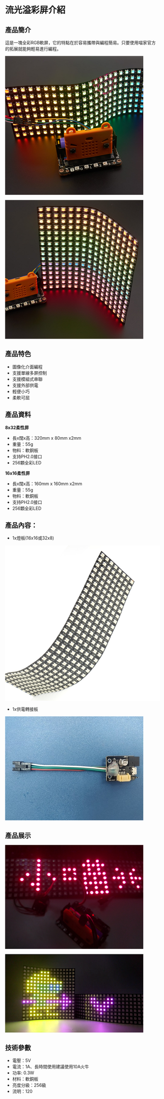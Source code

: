 # 流光溢彩屏介紹

## 產品簡介

這是一塊全彩RGB軟屏，它的特點在於容易攜帶與編程簡易。只要使用喵家官方的拓展就能夠輕易進行編程。

![](./LEDMatrix/zhanshi_2.png)

![](./LEDMatrix/rshiyitu_2.png)

## 產品特色

- 圖像化介面編程
- 支援單線多屏控制
- 支援模組式串聯
- 支援外部供電
- 輕便小巧
- 柔軟可屈

## 產品資料
 
__8x32柔性屏__

- 長x闊x高：320mm x 80mm x2mm
- 重量：55g
- 物料：軟銅板
- 支持PH2.0接口
- 256顆全彩LED

__16x16柔性屏__

- 長x闊x高：160mm x 160mm x2mm
- 重量：55g
- 物料：軟銅板
- 支持PH2.0接口
- 256顆全彩LED

## 產品內容：

- 1x燈板(16x16或32x8)

![](./LEDMatrix/zhanshi_1.png)

- 1x供電轉接板

![](./LEDMatrix/f.jpg)

## 產品展示

![](./LEDMatrix/show.png)

![](./LEDMatrix/show2.png)

## 技術參數 

- 電壓：5V
- 電流：1A、長時間使用建議使用10A火牛
- 功率: 0.3W
- 材料：軟銅板
- 亮度分級：256級
- 流明：120

